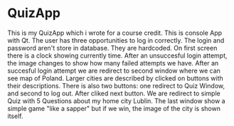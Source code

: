 # QuizApp
This is my QuizApp which i wrote for a course credit. This is console App with Qt. 
The user has three opportunities to log in correctly. The login and password aren't store in database.
They are hardcoded. On first screen there is a  clock showing currently time. After an unsuccesful login attempt, the image changes to show how many failed
attempts we have. After an succesful login attempt we are redirect to second window where we can see map of Poland. Larger cities are described by clicked on buttons 
with their descriptions. There is also two buttons: one redirect to Quiz Window, and second to log out. After cliked next button. We are redirect to simple Quiz with 5 Questions about 
my home city Lublin. The last window show a simple game "like a sapper" but if we win, the image of the city is shown itself.
